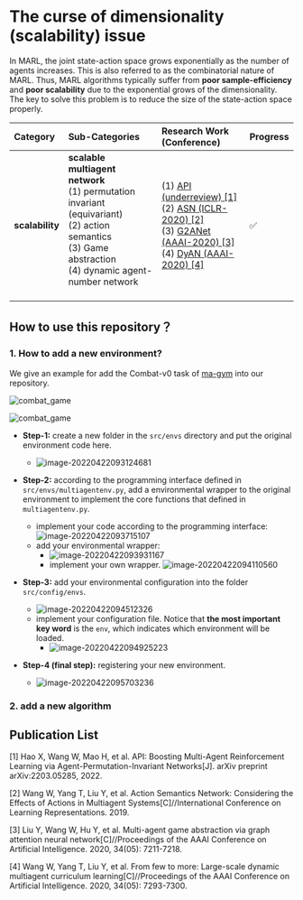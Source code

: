 # The curse of dimensionality (scalability) issue

In MARL, the joint state-action space grows exponentially as the number of agents increases. This is also referred to as the combinatorial nature of MARL. Thus, MARL algorithms typically suffer from **poor sample-efficiency** and **poor scalability** due to the exponential grows of the dimensionality. The key to solve this problem is to reduce the size of the state-action space properly. 

| Category        | Sub-Categories                                               | Research Work (Conference)                                   | Progress           |
| :-------------- | :----------------------------------------------------------- | :----------------------------------------------------------- | ------------------ |
| **scalability** | **scalable multiagent network**<br />    (1) permutation invariant (equivariant)   <br />    (2) action semantics<br />    (3) Game abstraction <br />    (4) dynamic agent-number network<br /><br /> | (1) [API (underreview) [1]](https://arxiv.org/pdf/2203.05285.pdf) <br />(2) [ASN (ICLR-2020) [2]](https://openreview.net/forum?id=ryg48p4tPH)<br />(3) [G2ANet (AAAI-2020) [3]](https://ojs.aaai.org/index.php/AAAI/article/view/6211) <br />(4) [DyAN (AAAI-2020) [4]](https://ojs.aaai.org/index.php/AAAI/article/view/6221)<br /> | :white_check_mark: |



## How to use this repository？

### 1. How to add a new environment?

We give an example for add the Combat-v0 task of [ma-gym](https://github.com/koulanurag/ma-gym) into our repository. 

![combat_game](../../assets/how_to_use/combat_game.png)

![combat_game](../../assets/how_to_use/Combat-v0.gif)

- **Step-1:** create a new folder in the `src/envs` directory and put the original environment code here.
  - ![image-20220422093124681](../../assets/how_to_use/add_env_code)
- **Step-2:** according to the programming interface defined in `src/envs/multiagentenv.py`, add a environmental wrapper to the original environment to implement the core functions that defined in `multiagentenv.py`.
  - implement your code according to the programming interface: ![image-20220422093715107](../../assets/how_to_use/env_interface.png)
  - add your environmental wrapper:
    - ![image-20220422093931167](../../assets/how_to_use/combat_wrapper.png)
    - implement your own wrapper. ![image-20220422094110560](../../assets/how_to_use/combat_wrapper_imp.png)

- **Step-3:** add your environmental configuration into the folder `src/config/envs`.
  - ![image-20220422094512326](../../assets/how_to_use/combat_game_config.png)
  - implement your configuration file.  Notice that **the most important key word** is the `env`, which indicates which environment will be loaded.
    - ![image-20220422094925223](../../assets/how_to_use/combat_game_config_imp.png)
- **Step-4 (final step):** registering your new environment.
  - ![image-20220422095703236](../../assets/how_to_use/combat_game_register.png)



### 2. add a new algorithm















## Publication List

[1] Hao X, Wang W, Mao H, et al. API: Boosting Multi-Agent Reinforcement Learning via Agent-Permutation-Invariant Networks[J]. arXiv preprint arXiv:2203.05285, 2022.

[2] Wang W, Yang T, Liu Y, et al. Action Semantics Network: Considering the Effects of Actions in Multiagent Systems[C]//International Conference on Learning Representations. 2019.

[3] Liu Y, Wang W, Hu Y, et al. Multi-agent game abstraction via graph attention neural network[C]//Proceedings of the AAAI Conference on Artificial Intelligence. 2020, 34(05): 7211-7218.

[4] Wang W, Yang T, Liu Y, et al. From few to more: Large-scale dynamic multiagent curriculum learning[C]//Proceedings of the AAAI Conference on Artificial Intelligence. 2020, 34(05): 7293-7300.
